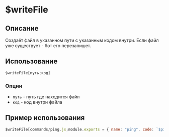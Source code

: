 # $writeFile

## Описание
Создаёт файл в указанном пути с указанным кодом внутри. Если файл уже существует - бот его перезапишет.

## Использование
```js
$writeFile[путь;код]
```

### Опции
- `путь` - путь где находится файл
- `код` - код внутри файла

## Пример использования
```javascript
$writeFile[commands/ping.js;module.exports = { name: "ping", code: `$pingмс` }]
```
